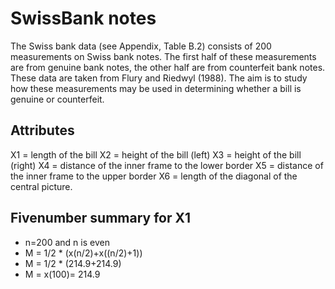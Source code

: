 # SwissBank notes
The Swiss bank data (see Appendix, Table B.2) consists of 200 measurements on Swiss bank notes. The first half of these measurements are from genuine bank notes, the other half are from counterfeit bank notes. These data are taken from Flury and Riedwyl (1988). The aim is to study how these measurements may be used in determining whether a bill is genuine or counterfeit.

## Attributes
X1 = length of the bill
X2 = height of the bill (left)
X3 = height of the bill (right)
X4 = distance of the inner frame to the lower border
X5 = distance of the inner frame to the upper border
X6 = length of the diagonal of the central picture.

## Fivenumber summary for X1
* n=200 and n is even
* M = 1/2 * (x(n/2)+x((n/2)+1))
* M = 1/2 * (214.9+214.9)
* M = x(100)= 214.9